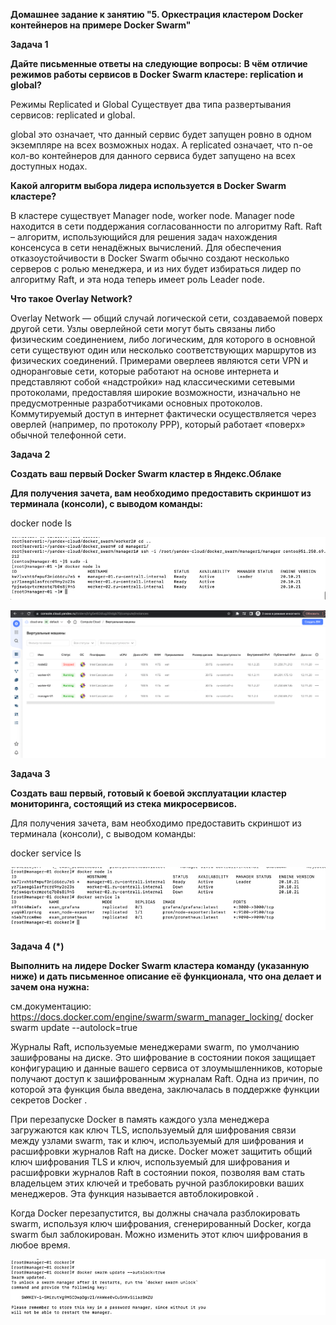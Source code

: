 **Домашнее задание к занятию "5. Оркестрация кластером Docker контейнеров на примере Docker Swarm"**

**Задача 1**

**Дайте письменные ответы на следующие вопросы:**
**В чём отличие режимов работы сервисов в Docker Swarm кластере: replication и global?**

Режимы Replicated и Global
Существует два типа развертывания сервисов: replicated и global.

global это означает, что данный сервис будет запущен ровно в одном экземпляре на всех возможных нодах. 
А replicated означает, что n-ое кол-во контейнеров для данного сервиса будет запущено на всех доступных нодах.

**Какой алгоритм выбора лидера используется в Docker Swarm кластере?**

В кластере существует Manager node, worker node. Manager node
находится в сети поддержания согласованности по алгоритму Raft. Raft –
алгоритм, использующийся для решения задач нахождения консенсуса в сети
ненадёжных вычислений. Для обеспечения отказоустойчивости в Docker
Swarm обычно создают несколько серверов с ролью менеджера, и из них будет
избираться лидер по алгоритму Raft, и эта нода теперь имеет роль Leader node.

**Что такое Overlay Network?**

Overlay Network — общий случай логической сети, создаваемой поверх другой сети. Узлы оверлейной сети могут быть 
связаны либо физическим соединением, либо логическим, для которого в основной сети существуют один или несколько 
соответствующих маршрутов из физических соединений. Примерами оверлеев являются сети VPN и одноранговые сети, 
которые работают на основе интернета и представляют собой «надстройки» над классическими сетевыми протоколами, 
предоставляя широкие возможности, изначально не предусмотренные разработчиками основных протоколов. 
Коммутируемый доступ в интернет фактически осуществляется через оверлей (например, по протоколу PPP), 
который работает «поверх» обычной телефонной сети.


**Задача 2**

**Создать ваш первый Docker Swarm кластер в Яндекс.Облаке**

**Для получения зачета, вам необходимо предоставить скриншот из терминала (консоли), с выводом команды:**

docker node ls

![img_9.png](img_9.png)

![img_10.png](img_10.png)

**Задача 3**

**Создать ваш первый, готовый к боевой эксплуатации кластер мониторинга, состоящий из стека микросервисов.**

Для получения зачета, вам необходимо предоставить скриншот из терминала (консоли), с выводом команды:

docker service ls

![img_11.png](img_11.png)


**Задача 4 (*)**

**Выполнить на лидере Docker Swarm кластера команду (указанную ниже) и дать письменное описание её функционала, 
что она делает и зачем она нужна:**

см.документацию: https://docs.docker.com/engine/swarm/swarm_manager_locking/
docker swarm update --autolock=true



Журналы Raft, используемые менеджерами swarm, по умолчанию зашифрованы на диске. Это шифрование в состоянии 
покоя защищает конфигурацию и данные вашего сервиса от злоумышленников, которые получают доступ к зашифрованным 
журналам Raft. Одна из причин, по которой эта функция была введена, заключалась в поддержке функции секретов Docker .

При перезапуске Docker в память каждого узла менеджера загружаются как ключ TLS, используемый для шифрования связи 
между узлами swarm, так и ключ, используемый для шифрования и расшифровки журналов Raft на диске. Docker может 
защитить общий ключ шифрования TLS и ключ, используемый для шифрования и расшифровки журналов Raft в состоянии покоя, 
позволяя вам стать владельцем этих ключей и требовать ручной разблокировки ваших менеджеров. Эта функция называется автоблокировкой .

Когда Docker перезапустится, вы должны сначала разблокировать swarm, используя ключ шифрования, сгенерированный 
Docker, когда swarm был заблокирован. Можно изменить этот ключ шифрования в любое время.

![img_12.png](img_12.png)

